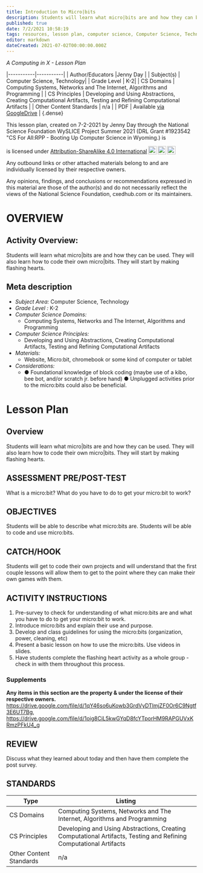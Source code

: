 ```yaml
---
title: Introduction to Micro|bits
description: Students will learn what micro|bits are and how they can be used. They will also learn how to code their own micro|bits. They will start by making flashing hearts.
published: true
date: 7/2/2021 10:58:19
tags: resources, lesson plan, computer science, Computer Science, Technology 
editor: markdown
dateCreated: 2021-07-02T00:00:00.000Z
---
```

*A Computing in X - Lesson Plan*

|-----------|-----------|
| Author/Educators |Jenny Day |
| Subject(s) | Computer Science, Technology|
| Grade Level | K-2|
| CS Domains | Computing Systems, Networks and The Internet, Algorithms and Programming |
| CS Principles | Developing and Using Abstractions, Creating Computational Artifacts, Testing and Refining Computational Artifacts |
| Other Content Standards | n/a | 
| PDF | Available [via GoogleDrive]() |
{.dense}






This lesson plan, created on 7-2-2021 by Jenny Day through the National Science Foundation WySLICE Project Summer 2021 (DRL Grant #1923542 "CS For All:RPP - Booting Up Computer Science in Wyoming.) is  <p xmlns:cc="http://creativecommons.org/ns#" >  is licensed under <a href="http://creativecommons.org/licenses/by-sa/4.0/?ref=chooser-v1" target="_blank" rel="license noopener noreferrer" style="display:inline-block;">Attribution-ShareAlike 4.0 International<img style="height:22px!important;margin-left:3px;vertical-align:text-bottom;" src="https://mirrors.creativecommons.org/presskit/icons/cc.svg?ref=chooser-v1"><img style="height:22px!important;margin-left:3px;vertical-align:text-bottom;" src="https://mirrors.creativecommons.org/presskit/icons/by.svg?ref=chooser-v1"><img style="height:22px!important;margin-left:3px;vertical-align:text-bottom;" src="https://mirrors.creativecommons.org/presskit/icons/sa.svg?ref=chooser-v1"></a></p>


Any outbound links or other attached materials belong to and are individually licensed by their respective owners. 


Any opinions, findings, and conclusions or recommendations expressed in this material are those of the author(s) and do not necessarily reflect the views of the National Science Foundation, cxedhub.com or its maintainers.


# OVERVIEW
## Activity Overview:  
Students will learn what micro|bits are and how they can be used. They will also learn how to code their own micro|bits. They will start by making flashing hearts.
## Meta description
+ *Subject Area:* Computer Science, Technology 
+ *Grade Level :* K-2 
+ *Computer Science Domains:*
   + Computing Systems, Networks and The Internet, Algorithms and Programming
+ *Computer Science Principles:*
   + Developing and Using Abstractions, Creating Computational Artifacts, Testing and Refining Computational Artifacts
+ *Materials:* 
   + Website, Micro:bit, chromebook or some kind of computer or tablet
+ *Considerations:*
   + ● Foundational knowledge of block coding (maybe use of a kibo, bee bot, and/or scratch jr. before hand)
● Unplugged activities prior to the micro:bits could also be beneficial.


# Lesson Plan
## Overview
Students will learn what micro|bits are and how they can be used. They will also learn how to code their own micro|bits. They will start by making flashing hearts.
## ASSESSMENT PRE/POST-TEST
What is a micro:bit?
What do you have to do to get your micro:bit to work?
## OBJECTIVES
Students will be able to describe what micro:bits are. 
Students will be able to code and use micro:bits.


## CATCH/HOOK
Students will get to code their own projects and will understand that the first couple lessons will allow them to get to the point where they can make their own games with them.


## ACTIVITY INSTRUCTIONS
1. Pre-survey to check for understanding of what micro:bits are and what you have to do to get your micro:bit to work.  
2. Introduce micro:bits and explain their use and purpose. 
3. Develop and class guidelines for using the micro:bits (organization, power, cleaning, etc) 
4. Present a basic lesson on how to use the micro:bits. Use videos in slides.
5. Have students complete the flashing heart activity as a whole group - check in with them throughout this process.


### Supplements
**Any items in this section are the property & under the license of their respective owners.**
https://drive.google.com/file/d/1qY46so6uKowb3GrdVyDTlmjZF0Or6C9Ngtf3E6UT7Bg, https://drive.google.com/file/d/1oig8CiL5kwGYqD8fcYTporHM9RAPGUVxKRmzPFkU4_g




## REVIEW
Discuss what they learned about today and then have them complete the post survey.
## STANDARDS        
| Type | Listing | 
|-----------|-----------|
| CS Domains  | Computing Systems, Networks and The Internet, Algorithms and Programming|
| CS Principles   | Developing and Using Abstractions, Creating Computational Artifacts, Testing and Refining Computational Artifacts|
| Other Content Standards | n/a  |